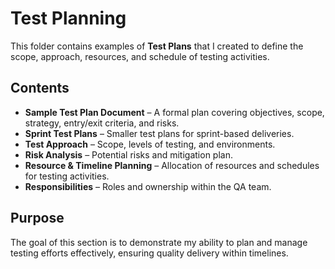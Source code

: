 # Test Planning

This folder contains examples of **Test Plans** that I created to define the scope, approach, resources, and schedule of testing activities.  

##  Contents
- **Sample Test Plan Document** – A formal plan covering objectives, scope, strategy, entry/exit criteria, and risks.  
- **Sprint Test Plans** – Smaller test plans for sprint-based deliveries.  
- **Test Approach** – Scope, levels of testing, and environments.  
- **Risk Analysis** – Potential risks and mitigation plan.  
- **Resource & Timeline Planning** – Allocation of resources and schedules for testing activities.  
- **Responsibilities** – Roles and ownership within the QA team. 

##  Purpose
The goal of this section is to demonstrate my ability to plan and manage testing efforts effectively, ensuring quality delivery within timelines.
